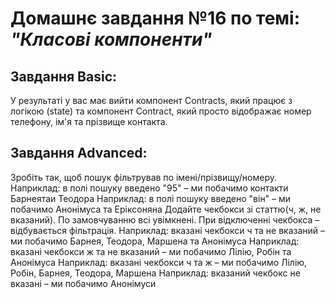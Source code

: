 # Домашнє завдання №16 по темі: *"Класові компоненти"*

## Завдання Basic:

У результаті у вас має вийти компонент Contracts, який працює з логікою (state) та компонент Contract, який просто відображає номер телефону, ім'я та прізвище контакта.

## Завдання Advanced:
Зробіть так, щоб пошук фільтрував по імені/прізвищу/номеру.
Наприклад: в полі пошуку введено "95" – ми побачимо контакти Барнеятаи Теодора
Наприклад: в полі пошуку введено "він" – ми побачимо Анонімуса та Еріксоняна
Додайте чекбокси зі статтю(ч, ж, не вказаний). По замовчуванню всі увімкнені. При відключенні чекбокса – відбувається фільтрація.
Наприклад: вказані чекбокси ч та не вказаний – ми побачимо Барнея, Теодора, Маршена та Анонімуса
Наприклад: вказані чекбокси ж та не вказаний – ми побачимо Лілію, Робін та Анонімуса
Наприклад: вказані чекбокси ч та ж – ми побачимо Лілію, Робін, Барнея, Теодора, Маршена
Наприклад: вказаний чекбокс не вказані – ми побачимо Анонімуси